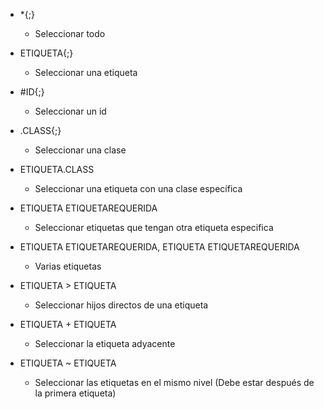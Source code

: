 - \*{;}

  - Seleccionar todo

- ETIQUETA{;}

  - Seleccionar una etiqueta

- #ID{;}

  - Seleccionar un id

- .CLASS{;}

  - Seleccionar una clase

- ETIQUETA.CLASS

  - Seleccionar una etiqueta con una clase específica

- ETIQUETA ETIQUETAREQUERIDA

  - Seleccionar etiquetas que tengan otra etiqueta especifica

- ETIQUETA ETIQUETAREQUERIDA, ETIQUETA ETIQUETAREQUERIDA

  - Varias etiquetas

- ETIQUETA > ETIQUETA

  - Seleccionar hijos directos de una etiqueta

- ETIQUETA + ETIQUETA

  - Seleccionar la etiqueta adyacente

- ETIQUETA ~ ETIQUETA

  - Seleccionar las etiquetas en el mismo nivel (Debe estar después de la primera etiqueta)
